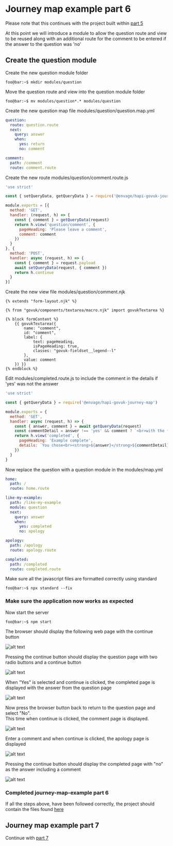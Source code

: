 # Journey map example part 6
Please note that this continues with the project built within [part 5](../journey-map-example-5/README.md)

At this point we will introduce a module to allow the question route and view to be reused along with an additional route
for the comment to be entered if the answer to the question was 'no'

## Create the question module

Create the new question module folder
```console
foo@bar:~$ mkdir modules/question
```

Move the question route and view into the question module folder
```console
foo@bar:~$ mv modules/question*.* modules/question
```

Create the new question map file modules/question/question.map.yml
```yaml
question:
  route: question.route
  next:
    query: answer
    when:
      yes: return
      no: comment

comment:
  path: /comment
  route: comment.route
```

Create the new route modules/question/comment.route.js
```js
'use strict'

const { setQueryData, getQueryData } = require('@envage/hapi-govuk-journey-map')

module.exports = [{
  method: 'GET',
  handler: (request, h) => {
    const { comment } = getQueryData(request)
    return h.view('question/comment', {
      pageHeading: 'Please leave a comment',
      comment: comment
    })
  }
}, {
  method: 'POST',
  handler: async (request, h) => {
    const { comment } = request.payload
    await setQueryData(request, { comment })
    return h.continue
  }
}]
```

Create the new view file modules/question/comment.njk
```twig
{% extends "form-layout.njk" %}

{% from "govuk/components/textarea/macro.njk" import govukTextarea %}

{% block formContent %}
    {{ govukTextarea({
        name: "comment",
        id: "comment",
        label: {
            text: pageHeading,
            isPageHeading: true,
            classes: "govuk-fieldset__legend--l"
        },
        value: comment
    }) }}
{% endblock %}
```

Edit modules/completed.route.js to include the comment in the details if 'yes' was not the answer
```js
'use strict'

const { getQueryData } = require('@envage/hapi-govuk-journey-map')

module.exports = {
  method: 'GET',
  handler: async (request, h) => {
    const { answer, comment } = await getQueryData(request)
    const commentDetail = answer !== 'yes' && comment ? `<br>with the following comment:<br>"${comment}"` : ''
    return h.view('completed', {
      pageHeading: 'Example complete',
      details: `You chose<br><strong>${answer}</strong>${commentDetail}`
    })
  }
}
```

Now replace the question with a question module in the modules/map.yml
```yaml
home:
  path: /
  route: home.route

like-my-example:
  path: /like-my-example
  module: question
  next:
    query: answer
    when:
      yes: completed
      no: apology

apology:
  path: /apology
  route: apology.route

completed:
  path: /completed
  route: completed.route
```

Make sure all the javascript files are formatted correctly using standard
```console
foo@bar:~$ npx standard --fix
```

### Make sure the application now works as expected

Now start the server
```console
foo@bar:~$ npm start
```

The browser should display the following web page with the continue button

![alt text](../screen-shots/home.png "home page")

Pressing the continue button should display the question page with two radio buttons and a continue button

![alt text](../screen-shots/like-my-example.png "question page")

When "Yes" is selected and continue is clicked, the completed page is displayed with the answer from the question page

![alt text](../screen-shots/completed.png "completed with yes page")

Now press the browser button back to return to the question page and select "No".  
This time when continue is clicked, the comment page is displayed.

![alt text](../screen-shots/comment.png "completed with yes page")

Enter a comment and when continue is clicked, the apology page is displayed

![alt text](../screen-shots/apology.png "apology page")

Pressing the continue button should display the completed page with "no" as the answer including a comment

![alt text](../screen-shots/completed-with-comment.png "completed with no page")

### Completed journey-map-example part 6
If all the steps above, have been followed correctly, the project should contain the files found [here](.)

## Journey map example part 7
Continue with [part 7](../journey-map-example-7/README.md)